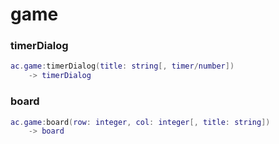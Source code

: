 # game

### timerDialog
```lua
ac.game:timerDialog(title: string[, timer/number])
    -> timerDialog
```

### board
```lua
ac.game:board(row: integer, col: integer[, title: string])
    -> board
```
